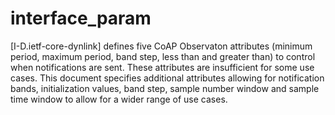 # interface_param
[I-D.ietf-core-dynlink] defines five CoAP Observaton attributes  (minimum period, maximum period, band step, less than and greater  than) to control when notifications are sent.  These attributes are  insufficient for some use cases.  This document specifies additional attributes allowing for notification bands, initialization values, band step, sample number window and sample time window to allow for a wider range of use cases.
